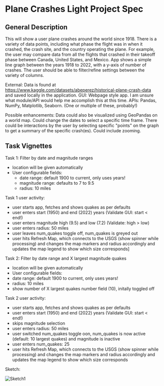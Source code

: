 # Plane Crashes Light Project Spec 

 ## General Description

This will show a user plane crashes around the world since 1918. There is a variety of data points, including what phase the flight was in when it crashed, the crash site, and the country operating the plane. For example, the user may compare data from all the flights that crashed in their takeoff phase between Canada, United States, and Mexico.
App shows a simple line graph between the years 1918 to 2022, with a y-axis of number of crashes.
The user should be able to filter/refine settings between the variety of columns.

External:
Data is found at https://www.kaggle.com/datasets/abeperez/historical-plane-crash-data and saved locally in the application.
GUI: Webpage style app. I am unsure what module/API would help me accomplish this at this time.
APIs: Pandas, NumPy, Matplotlib, Seaborn. (One or multiple of these, probably!)


Possible enhancements:
Data could also be visualized using GeoPandas on a world map.
Could change the dates to select a specific time frame.
There could be interactions by the user by selecting specific "points" on the graph to get a summary of the specific crash(es).
Could include zooming.

## Task Vignettes

Task 1: Filter by date and magnitude ranges

   * location will be given automatically
   * User configurable fields:
     * date range: default 1900 to current, only uses years!
     * magnitude range: defaults to 7 to 9.5
     * radius: 10 miles

Task 1 user activity:

   * user starts app, fetches and shows quakes as per defaults
   * user enters start (1950) and end (2022) years (Validate GUI: start < end!)
   * user enters magnitude high (9.5) and low (7.2) (Validate: high > low)
   * user enters radius: 50 miles
   * user leaves num_quakes toggle off, num_quakes is greyed out
   * user hits Refresh Map, which connects to the USGS (show spinner while processing) and changes the map markers and radius accordingly and updates the map legend to show which size corresponds]

Task 2: Filter by date range and X largest magnitude quakes

   * location will be given automatically
   * User configurable fields:
   * date range: default 1900 to current, only uses years!
   * radius: 10 miles
   * show number of X largest quakes number field (10), initally toggled off

Task 2 user activity:

   * user starts app, fetches and shows quakes as per defaults
   * user enters start (1950) and end (2022) years (Validate GUI: start < end!)
   * skips magnitude selection
   * user enters radius: 50 miles
   * user switched num_quakes toggle oon, num_quakes is now active (default: 10 largest quakes) and magnitude is inactive
   * user enters num_quakes: 25
   * user hits Refresh Map, which connects to the USGS (show spinner while processing) and changes the map markers and radius accordingly and updates the   map legend to show which size corresponds

Sketch:

![Sketch1](https://user-images.githubusercontent.com/106708967/172018006-b9ec188d-e080-4647-af00-a792cd5d9d30.jpg)










